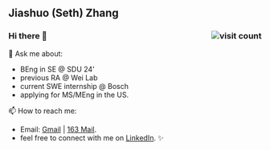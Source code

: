 ## Jiashuo (Seth) Zhang                                       
### Hi there 👋   <img src="https://komarev.com/ghpvc/?username=sethzhangjs" alt="visit count" align="right" />

<!--
**sethzhangjs/sethzhangjs** is a ✨ _special_ ✨ repository because its `README.md` (this file) appears on your GitHub profile.

Here are some ideas to get you started:

- 🔭 I’m currently working on ...
- 🌱 I’m currently learning ...
- 👯 I’m looking to collaborate on ...
- 🤔 I’m looking for help with ...
- 💬 Ask me about ...
- 📫 How to reach me: ...
- 😄 Pronouns: ...
- ⚡ Fun fact: ...
-->

💬 Ask me about:
- BEng in SE @ SDU 24' 
- previous RA @ Wei Lab
- current SWE internship @ Bosch
- applying for MS/MEng in the US.

📫 How to reach me: 
- Email: [Gmail](sethzhangjs@gmail.com) | [163 Mail](sethzhangjs@163.com). 
- feel free to connect with me on [LinkedIn](https://www.linkedin.com/in/sethzhangjs). ✨



